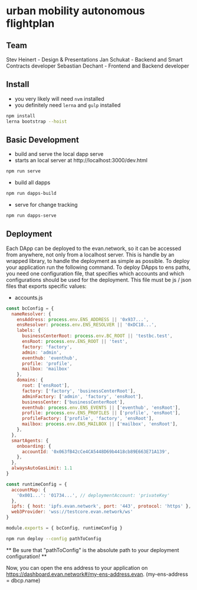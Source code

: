 # urban mobility autonomous flightplan

## Team

Stev Heinert - Design & Presentations
Jan Schukat -  Backend and Smart Contracts developer
Sebastian Dechant - Frontend and Backend developer

## Install
- you very likely will need `nvm` installed
- you definitely need `lerna` and `gulp` installed

```bash
npm install
lerna bootstrap --hoist
```

## Basic Development
- build and serve the local dapp serve
- starts an local server at http://localhost:3000/dev.html
```bash
npm run serve
```

- build all dapps
```bash
npm run dapps-build
```

- serve for change tracking
```bash
npm run dapps-serve
```

## Deployment
Each DApp can be deployed to the evan.network, so it can be accessed from anywhere, not only from a localhost server. This is handle by an wrapped library, to handle the deployment as simple as possible. To deploy your application run the following command. To deploy DApps to ens paths, you need one configuration file, that specifies which accounts and which configurations should be used for the deployment.
This file must be js / json files that exports specific values:

- accounts.js
```js
const bcConfig = {
  nameResolver: {
    ensAddress: process.env.ENS_ADDRESS || '0x937...',
    ensResolver: process.env.ENS_RESOLVER || '0xDC18...',
    labels: {
      businessCenterRoot: process.env.BC_ROOT || 'testbc.test',
      ensRoot: process.env.ENS_ROOT || 'test',
      factory: 'factory',
      admin: 'admin',
      eventhub: 'eventhub',
      profile: 'profile',
      mailbox: 'mailbox'
    },
    domains: {
      root: ['ensRoot'],
      factory: ['factory', 'businessCenterRoot'],
      adminFactory: ['admin', 'factory', 'ensRoot'],
      businessCenter: ['businessCenterRoot'],
      eventhub: process.env.ENS_EVENTS || ['eventhub', 'ensRoot'],
      profile: process.env.ENS_PROFILES || ['profile', 'ensRoot'],
      profileFactory: ['profile', 'factory', 'ensRoot'],
      mailbox: process.env.ENS_MAILBOX || ['mailbox', 'ensRoot'],
    },
  },
  smartAgents: {
    onboarding: {
      accountId: '0x063fB42cCe4CA5448D69b4418cb89E663E71A139',
    },
  },
  alwaysAutoGasLimit: 1.1
}

const runtimeConfig = {
  accountMap: {
    '0x001...': '01734...', // deploymentAccount: 'privateKey'
  },
  ipfs: { host: 'ipfs.evan.network', port: '443', protocol: 'https' },
  web3Provider: 'wss://testcore.evan.network/ws'
}

module.exports = { bcConfig, runtimeConfig }
```

```bash
npm run deploy --config pathToConfig
```

** Be sure that "pathToConfig" is the absolute path to your deployment configuration! **

Now, you can open the ens address to your application on https://dashboard.evan.network#/my-ens-address.evan. (my-ens-address = dbcp.name)
